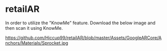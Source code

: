 # retailAR

In order to utilize the "KnowMe" feature. Download the below image and then scan it using KnowMe.

https://github.com/Hiccup99/retailAR/blob/master/Assets/GoogleARCore/Anchors/Materials/Sprocket.jpg
